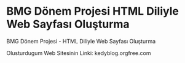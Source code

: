 # BMG Dönem Projesi  HTML Diliyle Web Sayfası Oluşturma
 BMG Dönem Projesi - HTML Diliyle Web Sayfası Oluşturma
 <p>Olusturdugum Web Sitesinin Linki: kedyblog.orgfree.com</p>
